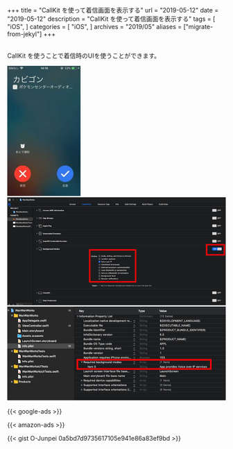+++
title = "CallKit を使って着信画面を表示する"
url = "2019-05-12"
date = "2019-05-12"
description = "CallKit を使って着信画面を表示する"
tags = [
    "iOS",
]
categories = [
    "iOS",
]
archives = "2019/05"
aliases = ["migrate-from-jekyl"]
+++

<br>
CallKit を使うことで着信時のUIを使うことができます。

![alt](1.jpg)
![alt](2.png)
![alt](3.png)

<!-- Google Ads -->
{{< google-ads >}}

<!-- Amazon Ads -->
{{< amazon-ads >}}

{{< gist O-Junpei 0a5bd7d9735617105e941e86a83ef9bd >}}
